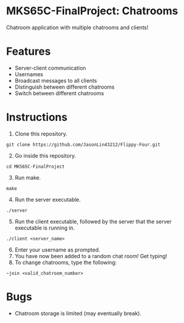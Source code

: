 # MKS65C-FinalProject: Chatrooms
Chatroom application with multiple chatrooms and clients!
# Features
* Server-client communication
* Usernames
* Broadcast messages to all clients
* Distinguish between different chatrooms
* Switch between different chatrooms
# Instructions
1. Clone this repository.
```
git clone https://github.com/JasonLin43212/Flippy-Four.git
```
2. Go inside this repository.
```
cd MKS65C-FinalProject
```
3. Run make.
```
make
```
4. Run the server executable.
```
./server
```
5. Run the client executable, followed by the server that the server executable is running in.
```
./client <server_name>
```
6. Enter your username as prompted.
7. You have now been added to a random chat room! Get typing!
8. To change chatrooms, type the following:
```
~join <valid_chatroom_number>
```
# Bugs
* Chatroom storage is limited (may eventually break).
